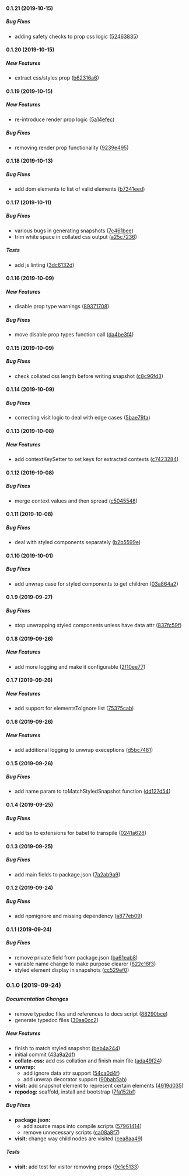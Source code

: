 #### 0.1.21 (2019-10-15)

##### Bug Fixes

*  adding safety checks to prop css logic ([52463835](https://github.com/dylanaubrey/styled-snapshot/commit/524638354d4c0816c947c18de59ced534700b596))

#### 0.1.20 (2019-10-15)

##### New Features

*  extract css/styles prop ([b62316a6](https://github.com/dylanaubrey/styled-snapshot/commit/b62316a6beff8899fc1877e89ad8e65122ccdf5c))

#### 0.1.19 (2019-10-15)

##### New Features

*  re-introduce render prop logic ([5a14efec](https://github.com/dylanaubrey/styled-snapshot/commit/5a14efec4ee3b5b748e9b83bf9fab331156be8e4))

##### Bug Fixes

*  removing render prop functionality ([9239e495](https://github.com/dylanaubrey/styled-snapshot/commit/9239e49593d8d2cab01e1bf3485b7665ca3aaaaf))

#### 0.1.18 (2019-10-13)

##### Bug Fixes

*  add dom elements to list of valid elements ([b7341eed](https://github.com/dylanaubrey/styled-snapshot/commit/b7341eede8ee5775aa35ec4722e5ff3fe802997b))

#### 0.1.17 (2019-10-11)

##### Bug Fixes

*  various bugs in generating snapshots ([7c461bee](https://github.com/dylanaubrey/styled-snapshot/commit/7c461bee5581841559a2b83b48de95366d887dd2))
*  trim white space in collated css output ([a25c7236](https://github.com/dylanaubrey/styled-snapshot/commit/a25c72365ed65e0db165d5bfdbb4641520b467cc))

##### Tests

*  add js linting ([3dc6132d](https://github.com/dylanaubrey/styled-snapshot/commit/3dc6132da16702c1b6e13af9c74fba4564dda25a))

#### 0.1.16 (2019-10-09)

##### New Features

*  disable prop type warnings ([89371708](https://github.com/dylanaubrey/styled-snapshot/commit/89371708828415d599ca5ceb5eb7008b79de36cc))

##### Bug Fixes

*  move disable prop types function call ([da4be3f4](https://github.com/dylanaubrey/styled-snapshot/commit/da4be3f4f2d1dd33819771280d7c7196fb56b2c7))

#### 0.1.15 (2019-10-09)

##### Bug Fixes

*  check collated css length before writing snapshot ([c8c96fd3](https://github.com/dylanaubrey/styled-snapshot/commit/c8c96fd36de27ed237fc11785531b0d413091d9e))

#### 0.1.14 (2019-10-09)

##### Bug Fixes

*  correcting visit logic to deal with edge cases ([5bae79fa](https://github.com/dylanaubrey/styled-snapshot/commit/5bae79fa0a3d195f663577792370494253c5e9e6))

#### 0.1.13 (2019-10-08)

##### New Features

*  add contextKeySetter to set keys for extracted contexts ([c7423284](https://github.com/dylanaubrey/styled-snapshot/commit/c74232849de396ebd818bbf98b932d7a660ab6f3))

#### 0.1.12 (2019-10-08)

##### Bug Fixes

*  merge context values and then spread ([c5045548](https://github.com/dylanaubrey/styled-snapshot/commit/c50455488b3329067feb5f670f6033517218ae39))

#### 0.1.11 (2019-10-08)

##### Bug Fixes

*  deal with styled components separately ([b2b5599e](https://github.com/dylanaubrey/styled-snapshot/commit/b2b5599eac8fdc9bd28d71dfefd80e75ab55cff5))

#### 0.1.10 (2019-10-01)

##### Bug Fixes

*  add unwrap case for styled components to get children ([03a864a2](https://github.com/dylanaubrey/styled-snapshot/commit/03a864a2b8775bad24e92ea6260d3fe1c274b6ab))

#### 0.1.9 (2019-09-27)

##### Bug Fixes

*  stop unwrapping styled components unless have data attr ([837fc59f](https://github.com/dylanaubrey/styled-snapshot/commit/837fc59fbb00e4d2677d4e8e0c2d96ef70c6bd06))

#### 0.1.8 (2019-09-26)

##### New Features

*  add more logging and make it configurable ([2f10ee77](https://github.com/dylanaubrey/styled-snapshot/commit/2f10ee7707442cbb80d48cc97b1739de76aaa57d))

#### 0.1.7 (2019-09-26)

##### New Features

*  add support for elementsToIgnore list ([75375cab](https://github.com/dylanaubrey/styled-snapshot/commit/75375cab98faeca9521e95036a59fee83a726a6f))

#### 0.1.6 (2019-09-26)

##### New Features

*  add additional logging to unwrap execeptions ([d5bc7481](https://github.com/dylanaubrey/styled-snapshot/commit/d5bc7481eed36a26edda3a7a5e2dec683673b29b))

#### 0.1.5 (2019-09-26)

##### Bug Fixes

*  add name param to toMatchStyledSnapshot function ([dd127d54](https://github.com/dylanaubrey/styled-snapshot/commit/dd127d54002a3fecaa91ecc23d1c92b06531f1ba))

#### 0.1.4 (2019-09-25)

##### Bug Fixes

*  add tsx to extensions for babel to transpile ([0241a628](https://github.com/dylanaubrey/styled-snapshot/commit/0241a628a2dded9fbb9006257cca6a9e719ed744))

#### 0.1.3 (2019-09-25)

##### Bug Fixes

*  add main fields to package.json ([7a2ab9a9](https://github.com/dylanaubrey/styled-snapshot/commit/7a2ab9a91241aa71dcd3acd76fd474345c6bd94f))

#### 0.1.2 (2019-09-24)

##### Bug Fixes

*  add npmignore and missing dependency ([a877eb09](https://github.com/dylanaubrey/styled-snapshot/commit/a877eb09d21e981a193fbefeeee711c8fec67a8f))

#### 0.1.1 (2019-09-24)

##### Bug Fixes

*  remove private field from package.json ([ba61eab8](https://github.com/dylanaubrey/styled-snapshot/commit/ba61eab8064cc1c98630b7112ac32adc35c38ded))
*  variable name change to make purpose clearer ([822c18f3](https://github.com/dylanaubrey/styled-snapshot/commit/822c18f3795cccbbf0852f6ab80c8adfe462cb2c))
*  styled element display in snapshots ([cc529ef0](https://github.com/dylanaubrey/styled-snapshot/commit/cc529ef0c3e56ff2a75351ce7fde684b52101e5f))

### 0.1.0 (2019-09-24)

##### Documentation Changes

*  remove typedoc files and references to docs script ([88290bce](https://github.com/dylanaubrey/styled-snapshot/commit/88290bce364e98cd546320d01240ccd8e5c6585f))
*  generate typedoc files ([30aa0cc2](https://github.com/dylanaubrey/styled-snapshot/commit/30aa0cc2e6f1754b9f7377a740f33c327ec425a7))

##### New Features

*  finish to match styled snapshot ([beb4a244](https://github.com/dylanaubrey/styled-snapshot/commit/beb4a2440f021c421b6cd2f86d75b897563546db))
*  initial commit ([43a9a2df](https://github.com/dylanaubrey/styled-snapshot/commit/43a9a2dfa65c54928e1fbdd58cf9563dcf182af6))
* **collate-css:**  add css collation and finish main file ([ada49f24](https://github.com/dylanaubrey/styled-snapshot/commit/ada49f246bdf83a322751635d04030d5ae63c2ec))
* **unwrap:**
  *  add ignore data attr support ([54ca0d4f](https://github.com/dylanaubrey/styled-snapshot/commit/54ca0d4ff493784493c9f9fd7c6fadf66111df8f))
  *  add unwrap decorator support ([90bab5ab](https://github.com/dylanaubrey/styled-snapshot/commit/90bab5ab606e167178ddf9b8449e4d21cf7e279a))
* **visit:**  add snapshot element to represent certain elements ([4919d035](https://github.com/dylanaubrey/styled-snapshot/commit/4919d035dc7cdd8e3ab53df8be524d5374e58daf))
* **repodog:**  scaffold, install and bootstrap ([7fa152bf](https://github.com/dylanaubrey/styled-snapshot/commit/7fa152bf012607d81a4da16da7a4d18dba73e1b6))

##### Bug Fixes

* **package.json:**
  *  add source maps into compile scripts ([57961414](https://github.com/dylanaubrey/styled-snapshot/commit/5796141457accb6525a5e7a80f98f6be84ad32d6))
  *  remove unnecessary scripts ([ca08a8f7](https://github.com/dylanaubrey/styled-snapshot/commit/ca08a8f78a8035f8b952587fb2d666619b7c1d53))
* **visit:**  change way child nodes are visited ([cea8aa49](https://github.com/dylanaubrey/styled-snapshot/commit/cea8aa4965187c0241dec8a2072b817ce454f062))

##### Tests

* **visit:**  add test for visitor removing props ([9c1c5133](https://github.com/dylanaubrey/styled-snapshot/commit/9c1c51337d0567cb57ceb22db4877a7de489ab9f))

